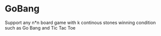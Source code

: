 # GoBang

Support any n\*n board game with k continous stones winning condition such as Go Bang and Tic Tac Toe

